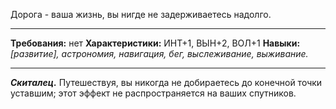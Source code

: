 Дорога - ваша жизнь, вы нигде не задерживаетесь надолго.
****
**Требования:** нет
**Характеристики:** ИНТ+1, ВЫН+2, ВОЛ+1
**Навыки:** *\[развитие\], астрономия, навигация, бег, выслеживание, выживание.*
****
***Скиталец.*** Путешествуя, вы никогда не добираетесь до конечной точки уставшим; этот эффект не распространяется на ваших спутников.
